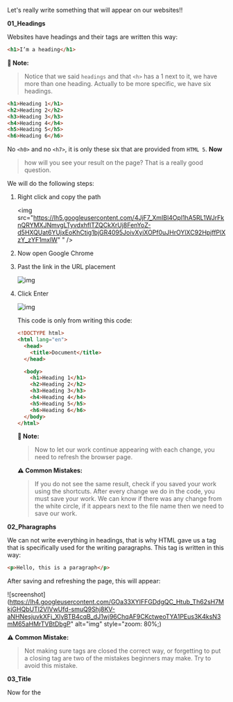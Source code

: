 Let's really write something that will appear on our websites!!

**01_Headings**

Websites have headings and their tags are written this way:

```html
<h1>I’m a heading</h1>
```

**📝 Note:**

> Notice that we said `headings` and that `<h>` has a 1 next to it, we have more than one heading. Actually to be more specific, we have six headings.

```html
<h1>Heading 1</h1>
<h2>Heading 2</h2>
<h3>Heading 3</h3>
<h4>Heading 4</h4>
<h5>Heading 5</h5>
<h6>Heading 6</h6>
```

No `<h0>` and no `<h7>`, it is only these six that are provided from `HTML 5`.
**Now**

> how will you see your result on the page? That is a really good question.

We will do the following steps:

1. Right click and copy the path

   <img src="https://lh5.googleusercontent.com/4JjF7_XmIBl4Opl1hA5RL1WJrFknQRYMXJNmvgLTyvdxhflTZQCkXrUj8FenYoZ-d5HXQUat6YUjxEoKhCtig1bjGR4095JoivXyiXOPf0uJHrOYlXC92HpjffPlXzY_zYF1mxlW" " />

2. Now open Google Chrome

3. Past the link in the URL placement

   ![img](https://lh6.googleusercontent.com/qtwiAKAu1DTPU_aLt6D2tYP-QXkbt3yJvcu134x5ThLpCU0IPL5klMcRAc_qwlM3DRPgSne5lzNk8j3S6iJYYrPHFS4opNG0R2-pneGt1IHUMf0tX1PW-VN0BGWKay7J_ic8jvk1)

4. Click Enter

   ![img](https://lh3.googleusercontent.com/_Sx0SfxCQvZwdgr0o6HujE7B3Zt8VtBZLLVQYS8LaPS1QU-X5I--ACNpUO2wrmFAQY-PAx4FP7BQp7tfEt5XT5Ks6Lz6kqeLEMbKfMafDODkloT8BUXdRGq-myfdzj7bT7zMc9ug)

   This code is only from writing this code:

   ```html
   <!DOCTYPE html>
   <html lang="en">
     <head>
       <title>Document</title>
     </head>

     <body>
       <h1>Heading 1</h1>
       <h2>Heading 2</h2>
       <h3>Heading 3</h3>
       <h4>Heading 4</h4>
       <h5>Heading 5</h5>
       <h6>Heading 6</h6>
     </body>
   </html>
   ```

   **📝 Note:**

   > Now to let our work continue appearing with each change, you need to refresh the browser page.

   **⚠ Common Mistakes:**

   > If you do not see the same result, check if you saved your work using the shortcuts. After every change we do in the code, you must save your work.
   > We can know if there was any change from the white circle, if it appears next to the file name then we need to save our work.

**02_Pharagraphs**

We can not write everything in headings, that is why HTML gave us a tag that is specifically used for the writing paragraphs. This tag is written in this way:

```html
<p>Hello, this is a paragraph</p>
```

After saving and refreshing the page, this will appear:

![screenshot](https://lh4.googleusercontent.com/GOa33XYIFFGDdgQC_Htub_Th62sH7MkjGHQbUTl2VIVwUfd-smuQ9Shj8KV-aNHNesjuvkXFj_XIyBTB4cqB_dJ1wj96ChqAF9CKctweoTYA1PEus3K4ksN3mM65aHMrTVBtDbgP" alt="img" style="zoom: 80%;)

**⚠ Common Mistake:**

> Not making sure tags are closed the correct way, or forgetting to put a closing tag are two of the mistakes beginners may make.
> Try to avoid this mistake.

**03_Title**

Now for the <title> tag, we covered it before now let us change the title to `My first website`

```html
<head>
  <title>My first website</title>
</head>
```

Now the website will look like this:

![img](https://lh3.googleusercontent.com/lLfNPnvW9p-JaVoAQStJkkCZhjKxErPilXwBNlLBpzGOu1U_1Y8jZF0yZ6-XEgUv5jXIHrgUcFKM3oWqGVRJQ-3kc0ivc3aS71uPHQ_DuzcOZjafW0VE-IlUQfr3DKTH_u0ve6yV)
